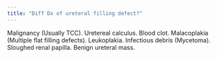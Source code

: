 ```yaml
---
title: "Diff Dx of ureteral filling defect?"
---
```

Malignancy (Usually TCC). Uretereal calculus. Blood clot. Malacoplakia (Multiple flat filling defects). Leukoplakia. Infectious debris (Mycetoma). Sloughed renal papilla. Benign ureteral mass.

